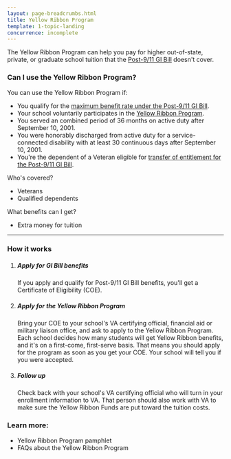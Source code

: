 ```yaml
---
layout: page-breadcrumbs.html
title: Yellow Ribbon Program
template: 1-topic-landing
concurrence: incomplete
---
```


The Yellow Ribbon Program can help you pay for higher out-of-state, private, or graduate school tuition that the [Post-9/11 GI Bill](/education/gi-bill/post-9-11/) doesn't cover.

### Can I use the Yellow Ribbon Program?
You can use the Yellow Ribbon Program if:

  - You qualify for the [maximum benefit rate under the Post-9/11 GI Bill](https://www.vets.gov/education/gi-bill/post-9-11/).
  - Your school voluntarily participates in the [Yellow Ribbon Program](http://www.benefits.va.gov/GIBILL/yellow_ribbon/yrp_list_2015.asp ).
  - You served an combined period of 36 months on active duty after September 10, 2001.
  - You were honorably discharged from active duty for a service-connected disability with at least 30 continuous days after September 10, 2001.
  - You're the dependent of a Veteran eligible for [transfer of entitlement for the Post-9/11 GI Bill](https://www.vets.gov/education/gi-bill/transfer/).
 

Who's covered?
- Veterans
- Qualified dependents 

What benefits can I get? 
- Extra money for tuition


------

### How it works

<ol class="process">
<li class="step one">

<div markdown="1">

##### Apply for GI Bill benefits
If you apply and qualify for Post-9/11 GI Bill benefits, you'll get a Certificate of Eligibility (COE).
</div>
</li>

<li class="step two">
<div markdown="1">

##### Apply for the Yellow Ribbon Program
Bring your COE to your school's VA certifying official, financial aid or military liaison office, and ask to apply to the Yellow Ribbon Program. Each school decides how many students will get Yellow Ribbon benefits, and it's on a first-come, first-serve basis. That means you should apply for the program as soon as you get your COE. Your school will tell you if you were accepted.  


</div>
</li>

<li class="step three last">
<div markdown="1">

##### Follow up
Check back with your school's VA certifying official who will turn in your enrollment information to VA. That person should also work with VA to make sure the Yellow Ribbon Funds are put toward the tuition costs. 
</div>

</li>
</ol>

### Learn more:
- Yellow Ribbon Program pamphlet
- FAQs about the Yellow Ribbon Program
